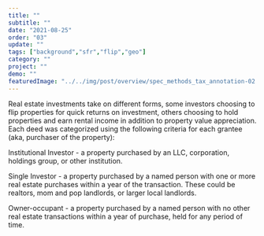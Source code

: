 ```yaml
---
title: "" 
subtitle: ""
date: "2021-08-25"
order: "03"
update: ""
tags: ["background","sfr","flip","geo"]
category: ""
project: ""
demo: ""
featuredImage: "../../img/post/overview/spec_methods_tax_annotation-02.png"
---
```


Real estate investments take on different forms, some investors choosing to flip properties for quick returns on investment, others choosing to hold properties and earn rental income in addition to property value appreciation. Each deed was categorized using the following criteria for each grantee (aka, purchaser of the property):  

Institutional Investor - a property purchased by an LLC, corporation, holdings group, or other institution.

Single Investor - a property purchased by a named person with one or more real estate purchases within a year of the transaction. These could be realtors, mom and pop landlords, or larger local landlords.

Owner-occupant - a property purchased by a named person with no other real estate transactions within a year of purchase, held for any period of time.  
